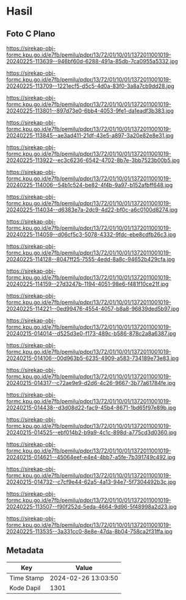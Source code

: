 # Hasil

## Foto C Plano

https://sirekap-obj-formc.kpu.go.id/e7fb/pemilu/pdpr/13/72/01/10/01/1372011001019-20240225-113639--946bf60d-6288-491a-85db-7ca0955a5332.jpg

https://sirekap-obj-formc.kpu.go.id/e7fb/pemilu/pdpr/13/72/01/10/01/1372011001019-20240225-113709--1221ecf5-d5c5-4d0a-83f0-3a8a7cb9dd28.jpg

https://sirekap-obj-formc.kpu.go.id/e7fb/pemilu/pdpr/13/72/01/10/01/1372011001019-20240225-113801--897d73e0-6bb4-4053-9fe1-da1eadf3b383.jpg

https://sirekap-obj-formc.kpu.go.id/e7fb/pemilu/pdpr/13/72/01/10/01/1372011001019-20240225-113845--ae3ad411-21df-43e5-a897-3a20e82e8e31.jpg

https://sirekap-obj-formc.kpu.go.id/e7fb/pemilu/pdpr/13/72/01/10/01/1372011001019-20240225-113922--ec3c6236-6542-4702-8b7e-3bb7523b00b5.jpg

https://sirekap-obj-formc.kpu.go.id/e7fb/pemilu/pdpr/13/72/01/10/01/1372011001019-20240225-114006--54b1c524-be82-4f4b-9a97-b152afbff648.jpg

https://sirekap-obj-formc.kpu.go.id/e7fb/pemilu/pdpr/13/72/01/10/01/1372011001019-20240225-114034--d6383e7a-2dc9-4d22-bf0c-a6c0100d8274.jpg

https://sirekap-obj-formc.kpu.go.id/e7fb/pemilu/pdpr/13/72/01/10/01/1372011001019-20240225-114059--d06cf5c3-5078-4332-9fdc-ebe8cdfb26c3.jpg

https://sirekap-obj-formc.kpu.go.id/e7fb/pemilu/pdpr/13/72/01/10/01/1372011001019-20240225-114128--8047ff25-7555-4edd-8a8c-94652b429cfa.jpg

https://sirekap-obj-formc.kpu.go.id/e7fb/pemilu/pdpr/13/72/01/10/01/1372011001019-20240225-114159--27d3247b-1194-4051-98e6-f481f10ce21f.jpg

https://sirekap-obj-formc.kpu.go.id/e7fb/pemilu/pdpr/13/72/01/10/01/1372011001019-20240225-114221--0ed99476-4554-4057-b8a8-96839ded5b97.jpg

https://sirekap-obj-formc.kpu.go.id/e7fb/pemilu/pdpr/13/72/01/10/01/1372011001019-20240215-014014--d525d3e0-f173-489c-b586-878c2a8a6387.jpg

https://sirekap-obj-formc.kpu.go.id/e7fb/pemilu/pdpr/13/72/01/10/01/1372011001019-20240215-014106--00d963b5-6235-4909-a583-734189e73e83.jpg

https://sirekap-obj-formc.kpu.go.id/e7fb/pemilu/pdpr/13/72/01/10/01/1372011001019-20240215-014317--c72ae9e9-d2d6-4c26-9667-3b77a61784fe.jpg

https://sirekap-obj-formc.kpu.go.id/e7fb/pemilu/pdpr/13/72/01/10/01/1372011001019-20240215-014438--d3d08d22-fac9-45b4-8671-1bd65f97e89b.jpg

https://sirekap-obj-formc.kpu.go.id/e7fb/pemilu/pdpr/13/72/01/10/01/1372011001019-20240215-014525--ebf014b2-b9a9-4c1c-898d-a775cd3d0360.jpg

https://sirekap-obj-formc.kpu.go.id/e7fb/pemilu/pdpr/13/72/01/10/01/1372011001019-20240215-014621--45064eef-e4e4-4bb7-a5fe-7b391749c492.jpg

https://sirekap-obj-formc.kpu.go.id/e7fb/pemilu/pdpr/13/72/01/10/01/1372011001019-20240215-014732--c7cf9e44-62a5-4a13-94e7-5f7304492b3c.jpg

https://sirekap-obj-formc.kpu.go.id/e7fb/pemilu/pdpr/13/72/01/10/01/1372011001019-20240225-113507--f90f252d-5eda-4664-9d96-5f48998a2d23.jpg

https://sirekap-obj-formc.kpu.go.id/e7fb/pemilu/pdpr/13/72/01/10/01/1372011001019-20240225-113535--3a331cc0-8e8e-47da-8b04-758ca2f31ffa.jpg


## Metadata

| Key        | Value               |
| ---------- | ------------------- |
| Time Stamp | 2024-02-26 13:03:50 |
| Kode Dapil | 1301                |



